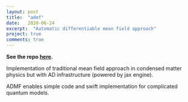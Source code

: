 ```yaml
---
layout: post
title:  "admf"
date:   2020-06-24
excerpt:  "Automatic differentiable mean field approach"
project: true
comments: true
---
```


**See the repo [here](https://github.com/refraction-ray/admf).**

Implementation of traditional mean field approach in condensed matter physics but with AD infrastructure (powered by jax engine). 

ADMF enables simple code and swift implementation for complicated quantum models.